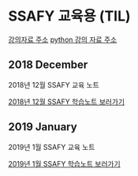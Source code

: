 # SSAFY 교육용 (TIL)

[강의자료 주소](https://github.com/djpy2/)
[python 강의 자료 주소](https://github.com/djpy2/python101)

## 2018 December

2018년 12월 SSAFY 교육 노트

[2018년 12월 SSAFY 학습노트 보러가기](2018/December)

## 2019 January

2019년 1월 SSAFY 교육 노트

[2019년 1월 SSAFY 학습노트 보러가기](2019/January)